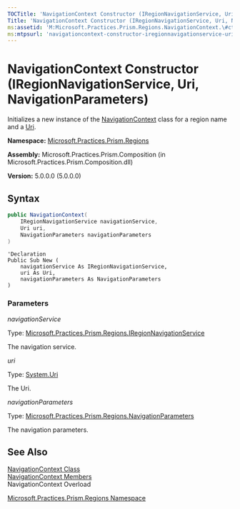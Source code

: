 ```yaml
---
TOCTitle: 'NavigationContext Constructor (IRegionNavigationService, Uri, NavigationParameters)'
Title: 'NavigationContext Constructor (IRegionNavigationService, Uri, NavigationParameters) (Microsoft.Practices.Prism.Regions)'
ms:assetid: 'M:Microsoft.Practices.Prism.Regions.NavigationContext.\#ctor(Microsoft.Practices.Prism.Regions.IRegionNavigationService,System.Uri,Microsoft.Practices.Prism.Regions.NavigationParameters)'
ms:mtpsurl: 'navigationcontext-constructor-iregionnavigationservice-uri-mspp-regions.md'
---
```


# NavigationContext Constructor (IRegionNavigationService, Uri, NavigationParameters)

Initializes a new instance of the [NavigationContext](/patterns-practices/reference/navigationcontext-class-mspp-regions) class for a region name and a [Uri](/patterns-practices/reference/navigationcontext-uri-property-mspp-regions).

**Namespace:** [Microsoft.Practices.Prism.Regions](/patterns-practices/reference/mspp-regions-namespace)

**Assembly:** Microsoft.Practices.Prism.Composition (in Microsoft.Practices.Prism.Composition.dll)

**Version:** 5.0.0.0 (5.0.0.0)

## Syntax

```C#
public NavigationContext(
	IRegionNavigationService navigationService,
	Uri uri,
	NavigationParameters navigationParameters
)
```

```VB
'Declaration
Public Sub New ( 
	navigationService As IRegionNavigationService,
	uri As Uri,
	navigationParameters As NavigationParameters
)
```

### Parameters

*navigationService*  

Type: [Microsoft.Practices.Prism.Regions.IRegionNavigationService](/patterns-practices/reference/iregionnavigationservice-interface-mspp-regions)

The navigation service.

*uri*  

Type: [System.Uri](http://msdn.microsoft.com/en-us/library/txt7706a)

The Uri.

*navigationParameters*  

Type: [Microsoft.Practices.Prism.Regions.NavigationParameters](/patterns-practices/reference/navigationparameters-class-mspp-regions)

The navigation parameters.

## See Also

[NavigationContext Class](/patterns-practices/reference/navigationcontext-class-mspp-regions)<br/>
[NavigationContext Members](/patterns-practices/reference/navigationcontext-members-mspp-regions)<br/>
NavigationContext Overload

[Microsoft.Practices.Prism.Regions Namespace](/patterns-practices/reference/mspp-regions-namespace)<br/>